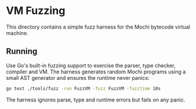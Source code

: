 # VM Fuzzing

This directory contains a simple fuzz harness for the Mochi bytecode virtual machine.

## Running

Use Go's built-in fuzzing support to exercise the parser, type checker, compiler and VM. The harness generates random Mochi programs using a small AST generator and ensures the runtime never panics:

```bash
go test ./tools/fuzz -run FuzzVM -fuzz FuzzVM -fuzztime 10s
```

The harness ignores parse, type and runtime errors but fails on any panic.
